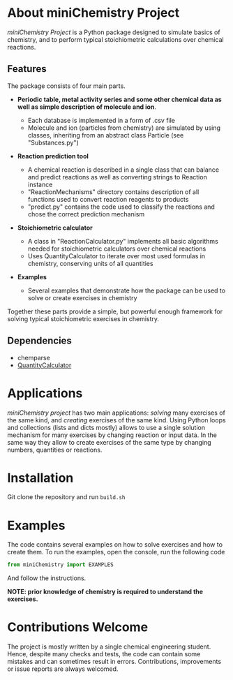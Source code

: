 # About miniChemistry Project
*miniChemistry Project* is a Python package designed to simulate basics of chemistry, and to perform typical stoichiometric calculations over chemical reactions.

## Features
The package consists of four main parts.

- **Periodic table, metal activity series and some other chemical data as well as simple description of molecule and ion**.
	- Each database is implemented in a form of .csv file
	- Molecule and ion (particles from chemistry) are simulated by using classes, inheriting from an abstract class Particle (see "Substances.py")
 
- **Reaction prediction tool**
	- A chemical reaction is described in a single class that can balance and predict reactions as well as converting strings to Reaction instance
	- "ReactionMechanisms" directory contains description of all functions used to convert reaction reagents to products
	- "predict.py" contains the code used to classify the reactions and chose the correct prediction mechanism

- **Stoichiometric calculator**
	- A class in "ReactionCalculator.py" implements all basic algorithms needed for stoichiometric calculators over chemical reactions
	- Uses QuantityCalculator to iterate over most used formulas in chemistry, conserving units of all quantities

- **Examples**
	- Several examples that demonstrate how the package can be used to solve or create exercises in chemistry

Together these parts provide a simple, but powerful enough framework for solving typical stoichiometric exercises in chemistry.

## Dependencies
- chemparse
- [QuantityCalculator](https://github.com/AntonKutuzov/QuantityCalculator)

# Applications
*miniChemistry project* has two main applications: *solving* many exercises of the same kind, and *creating* exercises of the same kind. Using Python loops and collections (lists and dicts mostly) allows to use a single solution mechanism for many exercises by changing reaction or input data. In the same way they allow to create exercises of the same type by changing numbers, quantities or reactions.

# Installation  
Git clone the repository and run `build.sh`

# Examples
The code contains several examples on how to solve exercises and how to create them. To run the examples, open the console, run the following code
```py
from miniChemistry import EXAMPLES
```
And follow the instructions.

**NOTE: prior knowledge of chemistry is required to understand the exercises.**

# Contributions Welcome
The project is mostly written by a single chemical engineering student. Hence, despite many checks and tests, the code can contain some mistakes and can sometimes result in errors. Contributions, improvements or issue reports are always welcomed.
